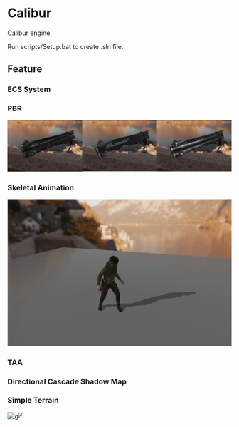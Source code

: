 # Calibur
Calibur engine

Run scripts/Setup.bat to create .sln file.

## Feature

### ECS System

### PBR

![pbr1](pic/pictures.jpg)

### Skeletal Animation

![gif](pic/SkeletalAnimation.gif)

### TAA


### Directional Cascade Shadow Map



### Simple Terrain

![gif](pic/Terrain.gif)